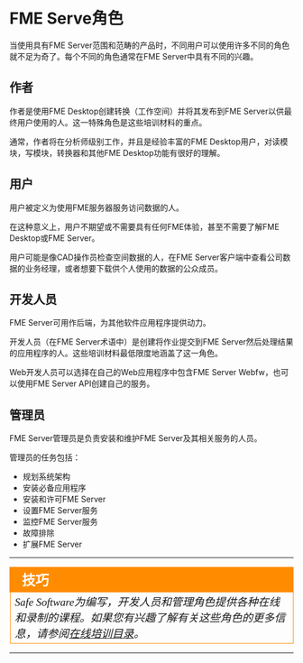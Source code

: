 # FME Serve角色

当使用具有FME Server范围和范畴的产品时，不同用户可以使用许多不同的角色就不足为奇了。每个不同的角色通常在FME Server中具有不同的兴趣。

## 作者 ##

作者是使用FME Desktop创建转换（工作空间）并将其发布到FME Server以供最终用户使用的人。这一特殊角色是这些培训材料的重点。

通常，作者将在分析师级别工作，并且是经验丰富的FME Desktop用户，对读模块，写模块，转换器和其他FME Desktop功能有很好的理解。

## 用户 ##

用户被定义为使用FME服务器服务访问数据的人。

在这种意义上，用户不期望或不需要具有任何FME体验，甚至不需要了解FME Desktop或FME Server。

用户可能是像CAD操作员检查空间数据的人，在FME Server客户端中查看公司数据的业务经理，或者想要下载供个人使用的数据的公众成员。

## 开发人员 ##

FME Server可用作后端，为其他软件应用程序提供动力。

开发人员（在FME Server术语中）是创建将作业提交到FME Server然后处理结果的应用程序的人。这些培训材料最低限度地涵盖了这一角色。

Web开发人员可以选择在自己的Web应用程序中包含FME Server Webfw，也可以使用FME Server API创建自己的服务。

## 管理员 ##

FME Server管理员是负责安装和维护FME Server及其相关服务的人员。

管理员的任务包括：

- 规划系统架构
- 安装必备应用程序
- 安装和许可FME Server
- 设置FME Server服务
- 监控FME Server服务
- 故障排除
- 扩展FME Server

---

<!--Tip Section--> 

<table style="border-spacing: 0px">
<tr>
<td style="vertical-align:middle;background-color:darkorange;border: 2px solid darkorange">
<i class="fa fa-info-circle fa-lg fa-pull-left fa-fw" style="color:white;padding-right: 12px;vertical-align:text-top"></i>
<span style="color:white;font-size:x-large;font-weight: bold;font-family:serif">技巧</span>
</td>
</tr>

<tr>
<td style="border: 1px solid darkorange">
<span style="font-family:serif; font-style:italic; font-size:larger">
Safe Software为编写，开发人员和管理角色提供各种在线和录制的课程。如果您有兴趣了解有关这些角色的更多信息，请参阅<a href="https://www.safe.com/training/live-online/">在线培训目录</a>。
</span>
</td>
</tr>
</table>

---
